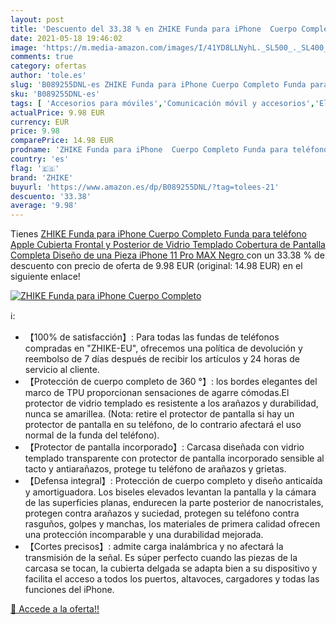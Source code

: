 ```yaml
---
layout: post
title: 'Descuento del 33.38 % en ZHIKE Funda para iPhone  Cuerpo Completo'
date: 2021-05-18 19:46:02
image: 'https://m.media-amazon.com/images/I/41YD8LLNyhL._SL500_._SL400_.jpg'
comments: true
category: ofertas
author: 'tole.es'
slug: 'B089255DNL-es ZHIKE Funda para iPhone Cuerpo Completo Funda para...'
sku: 'B089255DNL-es'
tags: [ 'Accesorios para móviles','Comunicación móvil y accesorios','Electrónica','Fundas y carcasas para teléfonos móviles','apple','iphone','zhike', ]
actualPrice: 9.98 EUR
currency: EUR
price: 9.98
comparePrice: 14.98 EUR
prodname: 'ZHIKE Funda para iPhone  Cuerpo Completo Funda para teléfono Apple Cubierta Frontal y Posterior de Vidrio Templado Cobertura de Pantalla Completa Diseño de una Pieza  iPhone 11 Pro MAX  Negro '
country: 'es'
flag: '🇪🇸'
brand: 'ZHIKE'
buyurl: 'https://www.amazon.es/dp/B089255DNL/?tag=tolees-21'
descuento: '33.38'
average: '9.98'
---
```


Tienes [ZHIKE Funda para iPhone  Cuerpo Completo Funda para teléfono Apple Cubierta Frontal y Posterior de Vidrio Templado Cobertura de Pantalla Completa Diseño de una Pieza  iPhone 11 Pro MAX  Negro ](https://www.amazon.es/dp/B089255DNL/?tag=tolees-21) con un 33.38 % de descuento con precio de oferta de 9.98 EUR (original: 14.98 EUR) en el siguiente enlace!

[![ZHIKE Funda para iPhone  Cuerpo Completo](https://m.media-amazon.com/images/I/41YD8LLNyhL._SL500_._SL400_.jpg)](https://www.amazon.es/dp/B089255DNL/?tag=tolees-21)

ℹ️:

- 【100% de satisfacción】: Para todas las fundas de teléfonos compradas en "ZHIKE-EU", ofrecemos una política de devolución y reembolso de 7 días después de recibir los artículos y 24 horas de servicio al cliente.
- 【Protección de cuerpo completo de 360 ​​°】: los bordes elegantes del marco de TPU proporcionan sensaciones de agarre cómodas.El protector de vidrio templado es resistente a los arañazos y durabilidad, nunca se amarillea. (Nota: retire el protector de pantalla si hay un protector de pantalla en su teléfono, de lo contrario afectará el uso normal de la funda del teléfono).
- 【Protector de pantalla incorporado】: Carcasa diseñada con vidrio templado transparente con protector de pantalla incorporado sensible al tacto y antiarañazos, protege tu teléfono de arañazos y grietas.
- 【Defensa integral】: Protección de cuerpo completo y diseño anticaída y amortiguadora. Los biseles elevados levantan la pantalla y la cámara de las superficies planas, endurecen la parte posterior de nanocristales, protegen contra arañazos y suciedad, protegen su teléfono contra rasguños, golpes y manchas, los materiales de primera calidad ofrecen una protección incomparable y una durabilidad mejorada.
- 【Cortes precisos】: admite carga inalámbrica y no afectará la transmisión de la señal. Es súper perfecto cuando las piezas de la carcasa se tocan, la cubierta delgada se adapta bien a su dispositivo y facilita el acceso a todos los puertos, altavoces, cargadores y todas las funciones del iPhone.

[🛒 Accede a la oferta!!](https://www.amazon.es/dp/B089255DNL/?tag=tolees-21)
